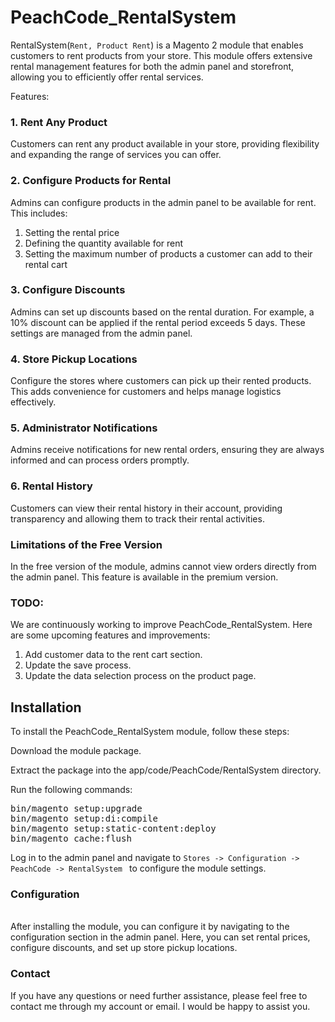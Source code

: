 
# **PeachCode_RentalSystem**

RentalSystem(`Rent, Product Rent`) is a Magento 2 module that enables customers to rent products from your store. This module offers extensive rental management features for both the admin panel and storefront, allowing you to efficiently offer rental services.

Features:

### 1. Rent Any Product

   Customers can rent any product available in your store, providing flexibility and expanding the range of services you can offer.

### 2. Configure Products for Rental

   Admins can configure products in the admin panel to be available for rent. This includes:

1. Setting the rental price
2. Defining the quantity available for rent
3. Setting the maximum number of products a customer can add to their rental cart


### 3. Configure Discounts

   Admins can set up discounts based on the rental duration. For example, a 10% discount can be applied if the rental period exceeds 5 days. These settings are managed from the admin panel.

### 4. Store Pickup Locations

   Configure the stores where customers can pick up their rented products. This adds convenience for customers and helps manage logistics effectively.

### 5. Administrator Notifications

   Admins receive notifications for new rental orders, ensuring they are always informed and can process orders promptly.

### 6. Rental History

   Customers can view their rental history in their account, providing transparency and allowing them to track their rental activities.

### Limitations of the Free Version

In the free version of the module, admins cannot view orders directly from the admin panel. This feature is available in the premium version.


### TODO:

We are continuously working to improve PeachCode_RentalSystem. Here are some upcoming features and improvements:

1. Add customer data to the rent cart section.
2. Update the save process.
3. Update the data selection process on the product page.


## Installation

To install the PeachCode_RentalSystem module, follow these steps:

Download the module package.

Extract the package into the app/code/PeachCode/RentalSystem directory.<br>

Run the following commands:
<pre>
bin/magento setup:upgrade
bin/magento setup:di:compile
bin/magento setup:static-content:deploy
bin/magento cache:flush
</pre>

Log in to the admin panel and navigate to
`Stores -> Configuration -> PeachCode -> RentalSystem ` to configure the module settings.

### Configuration

<br>
After installing the module, you can configure it by navigating to the configuration section in the admin panel. Here, you can set rental prices, configure discounts, and set up store pickup locations.

### Contact

If you have any questions or need further assistance, please feel free to contact me through my account or email. I would be happy to assist you.
